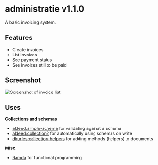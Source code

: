 # administratie v1.1.0

A basic invoicing system.

## Features

- Create invoices
- List invoices
- See payment status
- See invoices still to be paid

## Screenshot

![Screenshot of invoice list](http://i.imgur.com/D5DwMYE.png)

## Uses

**Collections and schemas**

- [aldeed:simple-schema](https://atmospherejs.com/aldeed/simple-schema) for validating against a schema
- [aldeed:collection2](https://atmospherejs.com/aldeed/collection2) for automatically using schemas on write
- [dburles:collection-helpers](https://atmospherejs.com/dburles/collection-helpers) for adding methods (helpers) to documents

**Misc.**

- [Ramda](http://ramdajs.com/) for functional programming
